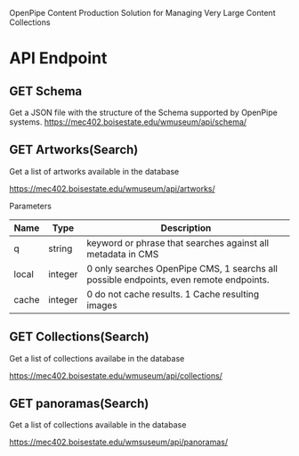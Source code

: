 OpenPipe Content Production Solution for Managing Very Large Content Collections

# API Endpoint

## GET Schema

Get a JSON file with the structure of the Schema supported by OpenPipe systems.
https://mec402.boisestate.edu/wmuseum/api/schema/

## GET Artworks(Search)

Get a list of artworks available in the database

https://mec402.boisestate.edu/wmuseum/api/artworks/

Parameters


|Name | Type | Description |
|-----|------|------------|
|q | string | keyword or phrase that searches against all metadata in CMS |
|local | integer | 0 only searches OpenPipe CMS, 1 searchs all possible endpoints, even remote endpoints. |
| cache | integer | 0 do not cache results.  1 Cache resulting images |


## GET Collections(Search)

Get a list of collections availabe in the database

https://mec402.boisestate.edu/wmuseum/api/collections/

## GET panoramas(Search)

Get a list of collections available in the database

https://mec402.boisestate.edu/wmsuseum/api/panoramas/

